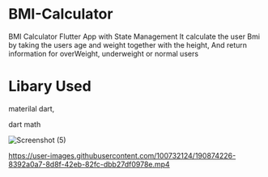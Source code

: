 # BMI-Calculator
BMI Calculator Flutter App with State Management
It calculate the user Bmi by taking the users age and weight together with the height,
And return information for overWeight, underweight or normal users 


# Libary Used
materilal dart,

dart math


![Screenshot (5)](https://user-images.githubusercontent.com/100732124/190874049-20b02861-1b4a-4c3b-814e-5de9cb1fd4a7.png)


https://user-images.githubusercontent.com/100732124/190874226-8392a0a7-8d8f-42eb-82fc-dbb27df0978e.mp4

